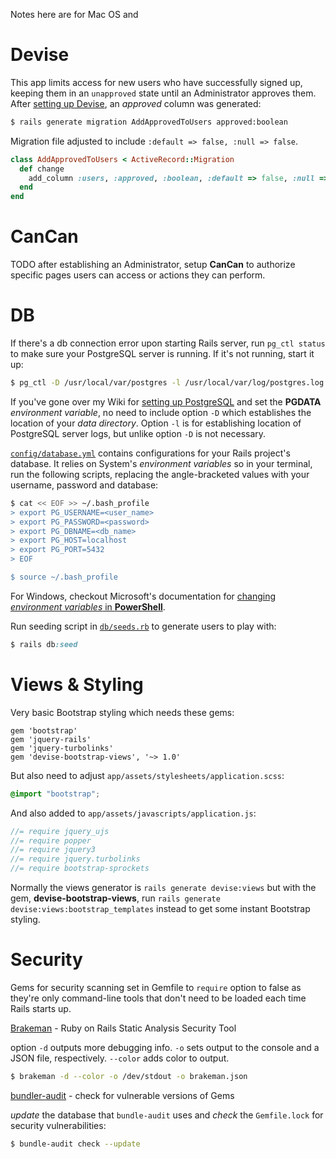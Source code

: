 Notes here are for Mac OS and 



# Devise

This app limits access for new users who have successfully signed up, keeping them in an `unapproved` state until an Administrator approves them. After [setting up Devise](https://github.com/thuy-econsys/rails_app/wiki/Devise), an *approved* column was generated:
```bash
$ rails generate migration AddApprovedToUsers approved:boolean
```

Migration file adjusted to include `:default => false, :null => false`.
```ruby
class AddApprovedToUsers < ActiveRecord::Migration
  def change
    add_column :users, :approved, :boolean, :default => false, :null => false
  end
end
```

# CanCan

TODO after establishing an Administrator, setup **CanCan** to authorize specific pages users can access or actions they can perform.

# DB

If there's a db connection error upon starting Rails server, run `pg_ctl status` to make sure your PostgreSQL server is running. If it's not running, start it up: 
```bash
$ pg_ctl -D /usr/local/var/postgres -l /usr/local/var/log/postgres.log start
```

If you've gone over my Wiki for [setting up PostgreSQL](https://github.com/thuy-econsys/rails_app/wiki/PostgreSQL-Setup) and set the **PGDATA** _environment variable_, no need to include option `-D` which establishes the location of your _data directory_. Option `-l` is for establishing location of PostgreSQL server logs, but unlike option `-D` is not necessary. 

[`config/database.yml`](https://github.com/thuy-econsys/rails_app/blob/master/config/database.yml) contains configurations for your Rails project's database. It relies on System's _environment variables_ so in your terminal, run the following scripts, replacing the angle-bracketed values with your username, password and database: 
```bash
$ cat << EOF >> ~/.bash_profile
> export PG_USERNAME=<user_name>
> export PG_PASSWORD=<password>
> export PG_DBNAME=<db_name>
> export PG_HOST=localhost
> export PG_PORT=5432
> EOF

$ source ~/.bash_profile
```

For Windows, checkout Microsoft's documentation for [changing _environment variables_ in **PowerShell**](https://docs.microsoft.com/en-us/powershell/module/microsoft.powershell.core/about/about_environment_variables?view=powershell-7.1#using-and-changing-environment-variables).

Run seeding script in [`db/seeds.rb`](https://github.com/thuy-econsys/rails_app/blob/master/db/seeds.rb) to generate users to play with:
```ruby
$ rails db:seed
```

# Views & Styling

Very basic Bootstrap styling which needs these gems:

```gemfile
gem 'bootstrap'
gem 'jquery-rails'
gem 'jquery-turbolinks'
gem 'devise-bootstrap-views', '~> 1.0'
```

But also need to adjust `app/assets/stylesheets/application.scss`:
```css
@import "bootstrap";
```

And also added to `app/assets/javascripts/application.js`: 

```javascript
//= require jquery_ujs
//= require popper
//= require jquery3
//= require jquery.turbolinks
//= require bootstrap-sprockets
```

Normally the views generator is `rails generate devise:views` but with the gem, **devise-bootstrap-views**, run `rails generate devise:views:bootstrap_templates` instead to get some instant Bootstrap styling.

# Security

Gems for security scanning set in Gemfile to `require` option to false as they're only command-line tools that don't need to be loaded each time Rails starts up.

[Brakeman](https://github.com/presidentbeef/brakeman) - Ruby on Rails Static Analysis Security Tool

option `-d` outputs more debugging info. `-o` sets output to the console and a JSON file, respectively. `--color` adds color to output.
```bash
$ brakeman -d --color -o /dev/stdout -o brakeman.json
```

[bundler-audit](https://rubydoc.info/gems/bundler-audit/frames) - check for vulnerable versions of Gems

*update* the database that `bundle-audit` uses and *check* the `Gemfile.lock` for security vulnerabilities:
```bash
$ bundle-audit check --update
```
